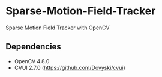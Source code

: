 # Sparse-Motion-Field-Tracker
Sparse Motion Field Tracker with OpenCV

## Dependencies
- OpenCV 4.8.0
- CVUI 2.7.0 (https://github.com/Dovyski/cvui)
